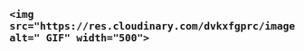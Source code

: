 <h2 align="left">

    <img src="https://res.cloudinary.com/dvkxfgprc/image/upload/c_scale,w_440/v1511428471/giphy_6_usdiet.gif" alt=" GIF" width="500">
</h2> 


<!--
**ARCANGEL0/ARCANGEL0** is a ✨ _special_ ✨ repository because its `README.md` (this file) appears on your GitHub profile.

Here are some ideas to get you started:

- 🔭 I’m currently working on ...
- 🌱 I’m currently learning ...
- 👯 I’m looking to collaborate on ...
- 🤔 I’m looking for help with ...
- 💬 Ask me about ...
- 📫 How to reach me: ...
- 😄 Pronouns: ...
- ⚡ Fun fact: ...
-->
